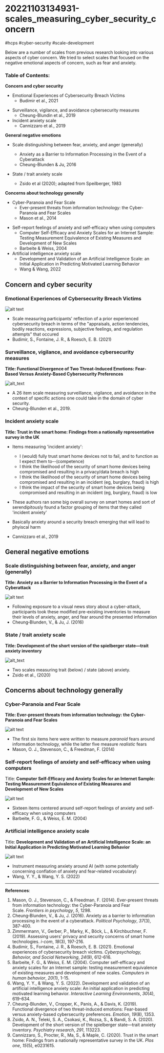# 20221103134931-scales_measuring_cyber_security_concern
#hcps #cyber-security #scale-development 

Below are a number of scales from previous research looking into various aspects of cyber concern. We tried to select scales that focused on the negative emotional aspects of concern, such as fear and anxiety.

### Table of Contents:

**Concern and cyber security**
- Emotional Experiences of Cybersecurity Breach Victims
	* Budimir et al., 2021
* Surveillance, vigilance, and avoidance cybersecurity measures
	* Cheung-Blundin et al., 2019
* Incident anxiety scale
	* Cannizzaro et al., 2019

**General negative emotions**

* Scale distinguishing between fear, anxiety, and anger (generally)
	- Anxiety as a Barrier to Information Processing in the Event of a Cyberattack
	* Cheung-Blunden & Ju, 2016
	
*  State / trait anxiety scale
	* Zsido et al (2020); adapted from Speilberger, 1983
	
**Concerns about technology generally**
- Cyber-Paranoia and Fear Scale
	* Ever-present threats from information technology: the Cyber-Paranoia and Fear Scales
	* Mason et al., 2014
*  Self-report feelings of anxiety and self-efficacy when using computers
	- Computer Self-Efficacy and Anxiety Scales for an Internet Sample: Testing Measurement Equivalence of Existing Measures and Development of New Scales
	* Barbeite & Weiss, 2004
* Artificial intelligence anxiety scale
	- Development and Validation of an Artificial Intelligence Scale: an Initial Application in Predicting Motivated Learning Behavior
	* Wang & Wang, 2022

## Concern and cyber security

### Emotional Experiences of Cybersecurity Breach Victims

![alt text](emotions_following_cyber-security_breach_scale.jpg)
- Scale measuring participants' reflection of a prior experienced cybersecurity breach in terms of the "appraisals, action tendencies, bodily reactions, expressions, subjective feelings, and regulation attempts" that occured
- Budimir, S., Fontaine, J. R., & Roesch, E. B. (2021)

### Surveillance, vigilance, and avoidance cybersecurity measures
**Title: Functional Divergence of Two Threat-Induced Emotions: Fear-Based Versus Anxiety-Based Cybersecurity Preferences**

![alt_text](cheung-blunden_et_al_2019.jpg)

* A 26 item scale measuring surveillance, vigilance, and avoidance in the context of specific actions one could take in the domain of cyber security.
* Cheung-Blunden et al., 2019.

### Incident anxiety scale
**Title: Trust in the smart home: Findings from a nationally representative survey in the UK**

* Items measuring 'incident anxiety':
	* I (would) fully trust smart home devices not to fail, and to function as I expect them to--(competence)
	* I think the likelihood of the security of smart home devices being compromised and resulting in a privacy/data breach is high
	* I think the likelihood of the security of smart home devices being compromised and resulting in an incident (eg, burglary, fraud) is high
	* I think the impact of the security of smart home devices being compromised and resulting in an incident (eg, burglary, fraud) is low

* These authors ran some big overall survey on smart homes and sort of serendipitously found a factor grouping of items that they called 'incident anxiety'
* Basically anxiety around a security breach emerging that will lead to phyiscal harm
* Cannizzaro et al., 2019


## General negative emotions

###  Scale distinguishing between fear, anxiety, and anger (generally)
**Title: Anxiety as a Barrier to Information Processing in the Event of a Cyberattack**

![alt text](emotions_around_cyber-attack_scale.jpg)
- Following exposure to a visual news story about a cyber-attack, participants took these modified pre-existing inventories to measure their levels of anxiety, anger, and fear around the presented information
- Cheung‐Blunden, V., & Ju, J. (2016)


###  State / trait anxiety scale
**Title: Development of the short version of the spielberger state—trait anxiety
inventory**

![alt_text](zsido_et_al_2020.jpg)

* Two scales measuring trait (below) / state (above) anxiety.
* Zsido et al., (2020)

## Concerns about technology generally

### Cyber-Paranoia and Fear Scale

**Title: Ever-present threats from information technology: the Cyber-Paranoia and Fear Scales**

![alt text](cyber_paranoia_fear_scale.jpg)
- The first six items here were written to measure *paranoid* fears around information technology, while the latter five measure *realistic* fears
- Mason, O. J., Stevenson, C., & Freedman, F. (2014)


### Self-report feelings of anxiety and self-efficacy when using computers
Title: **Computer Self-Efficacy and Anxiety Scales for an Internet Sample: Testing Measurement Equivalence of Existing Measures and Development of New Scales**

![alt text](computer_self_efficacy_&_anxiety_scale.jpg)
- Sixteen items centered around self-report feelings of anxiety and self-efficacy when using computers
-  Barbeite, F. G., & Weiss, E. M. (2004)

### Artificial intelligence anxiety scale
Title: **Development and Validation of an Artificial Intelligence Scale: an Initial Application in Predicting Motivated Learning Behavior**

![alt text](AI_anxiety_scale.jpg)
- Instrument measuring anxiety around AI (with some potentially concerning conflation of anxiety and fear-related vocabulary)
- Wang, Y. Y., & Wang, Y. S. (2022)
----------------------------------------------------------------

**References**:
1. Mason, O. J., Stevenson, C., & Freedman, F. (2014). Ever-present threats from information technology: the Cyber-Paranoia and Fear Scale. _Frontiers in psychology_, _5_, 1298.
2. Cheung‐Blunden, V., & Ju, J. (2016). Anxiety as a barrier to information processing in the event of a cyberattack. _Political Psychology_, _37_(3), 387-400.
3. Zimmermann, V., Gerber, P., Marky, K., Böck, L., & Kirchbuchner, F. (2019). Assessing users’ privacy and security concerns of smart home technologies. _i-com_, _18_(3), 197-216.
4. Budimir, S., Fontaine, J. R., & Roesch, E. B. (2021). Emotional experiences of cybersecurity breach victims. _Cyberpsychology, Behavior, and Social Networking_, _24_(9), 612-616.
5. Barbeite, F. G., & Weiss, E. M. (2004). Computer self-efficacy and anxiety scales for an Internet sample: testing measurement equivalence of existing measures and development of new scales. _Computers in human behavior_, _20_(1), 1-15.
6. Wang, Y. Y., & Wang, Y. S. (2022). Development and validation of an artificial intelligence anxiety scale: An initial application in predicting motivated learning behavior. _Interactive Learning Environments_, _30_(4), 619-634.
7. Cheung-Blunden, V., Cropper, K., Panis, A., & Davis, K. (2019). Functional divergence of two threat-induced emotions: Fear-based versus anxiety-based cybersecurity preferences. _Emotion_, _19_(8), 1353.
8. Zsido, A. N., Teleki, S. A., Csokasi, K., Rozsa, S., & Bandi, S. A. (2020). Development of the short version of the spielberger state—trait anxiety inventory. _Psychiatry research_, _291_, 113223.
9. Cannizzaro, S., Procter, R., Ma, S., & Maple, C. (2020). Trust in the smart home: Findings from a nationally representative survey in the UK. _Plos one_, _15_(5), e0231615.